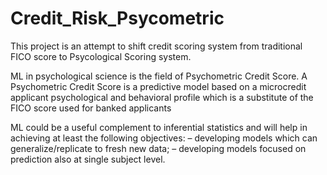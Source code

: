 # Credit_Risk_Psycometric
This project is an attempt to shift credit scoring system from traditional FICO score to Psycological Scoring system.

ML in psychological science is the field of Psychometric Credit Score. A Psychometric Credit Score is a predictive model based on a microcredit applicant psychological and behavioral profile which is a substitute of the FICO score used for banked applicants


ML could be a useful complement to inferential statistics and will help in achieving at least the following objectives:
– developing models which can generalize/replicate to fresh new data;
– developing models focused on prediction also at single subject level.


